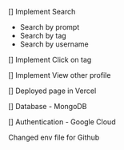 [] Implement Search

- Search by prompt
- Search by tag
- Search by username

[] Implement Click on tag

[] Implement View other profile

[] Deployed page in Vercel

[] Database - MongoDB

[] Authentication - Google Cloud

Changed env file for Github
